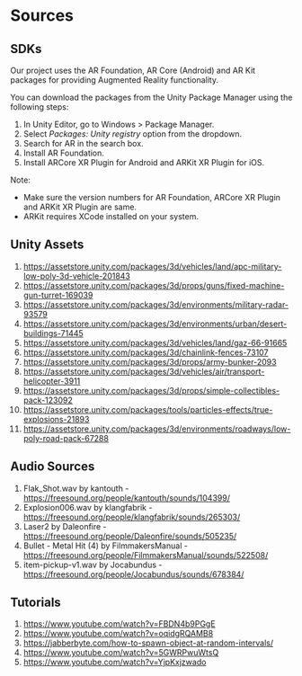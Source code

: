 # Sources

## SDKs
Our project uses the AR Foundation, AR Core (Android) and AR Kit packages for providing Augmented Reality functionality.

You can download the packages from the Unity Package Manager using the following steps:

1. In Unity Editor, go to Windows > Package Manager.
2. Select _Packages: Unity registry_ option from the dropdown.
3. Search for AR in the search box.
4. Install AR Foundation. 
5. Install ARCore XR Plugin for Android and ARKit XR Plugin for iOS.

Note: 
- Make sure the version numbers for AR Foundation, ARCore XR Plugin and ARKit XR Plugin are same. 
- ARKit requires XCode installed on your system.

## Unity Assets
1. https://assetstore.unity.com/packages/3d/vehicles/land/apc-military-low-poly-3d-vehicle-201843
2. https://assetstore.unity.com/packages/3d/props/guns/fixed-machine-gun-turret-169039
3. https://assetstore.unity.com/packages/3d/environments/military-radar-93579
4. https://assetstore.unity.com/packages/3d/environments/urban/desert-buildings-71445
5. https://assetstore.unity.com/packages/3d/vehicles/land/gaz-66-91665
6. https://assetstore.unity.com/packages/3d/chainlink-fences-73107
7. https://assetstore.unity.com/packages/3d/props/army-bunker-2093
8. https://assetstore.unity.com/packages/3d/vehicles/air/transport-helicopter-3911
9. https://assetstore.unity.com/packages/3d/props/simple-collectibles-pack-123092
10. https://assetstore.unity.com/packages/tools/particles-effects/true-explosions-21893
11. https://assetstore.unity.com/packages/3d/environments/roadways/low-poly-road-pack-67288

## Audio Sources
1. Flak_Shot.wav by kantouth - https://freesound.org/people/kantouth/sounds/104399/
2. Explosion006.wav by klangfabrik - https://freesound.org/people/klangfabrik/sounds/265303/
3. Laser2 by Daleonfire - https://freesound.org/people/Daleonfire/sounds/505235/
4. Bullet - Metal Hit (4) by FilmmakersManual - https://freesound.org/people/FilmmakersManual/sounds/522508/
5. item-pickup-v1.wav by Jocabundus - https://freesound.org/people/Jocabundus/sounds/678384/

## Tutorials
1. https://www.youtube.com/watch?v=FBDN4b9PGgE
2. https://www.youtube.com/watch?v=oqidgRQAMB8
3. https://jabberbyte.com/how-to-spawn-object-at-random-intervals/
4. https://www.youtube.com/watch?v=5GWRPwuWtsQ
5. https://www.youtube.com/watch?v=YjpKxjzwado
